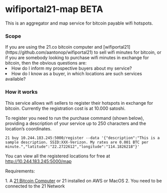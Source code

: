 # wifiportal21-map BETA
This is an aggregator and map service for bitcoin payable wifi hotspots.

<h3> Scope </h3>
If you are using the 21.co bitcoin computer and [wifiportal21] (https://github.com/aantonop/wifiportal21) to sell wifi minutes for bitcoin,
or if you are somebody looking to purchase wifi minutes in exchange for bitcoin, then the obvious questions are:
<li> How do I inform my prospective buyers about my service? </li>
<li> How do I know as a buyer, in which locations are such services available?</li>

<h3> How it works </h3>

<p>This service allows wifi sellers to register their hotspots in exchange for bitcoin. Currently the registration cost is at 10.000 satoshi.</p>
<p>To register you need to run the purchase command (shown below), providing a description of your service up to 250 characters and the location’s coordinates.</p>

<pre><code>21 buy 10.244.183.245:5000/register --data '{"description":"This is a sample description. SSID:XXX-Verizon. My rates are 0.001 BTC per minute.","latitude":"22.2722612","longitude":"114.1826218"}'
</code></pre>

You can view all the registered locations for free at http://10.244.183.245:5000/map 

<p>Requirements:</p>
1. A  <a href="https://21.co">21 Bitcoin Computer</a> or 21 installed on AWS or MacOS
2. You need to be connected to the 21 Network 
